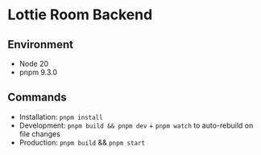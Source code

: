 # Lottie Room Backend

## Environment

- Node 20
- pnpm 9.3.0

## Commands

- Installation: `pnpm install`
- Development: `pnpm build && pnpm dev` + `pnpm watch` to auto-rebuild on file changes
- Production: `pnpm build` && `pnpm start`
